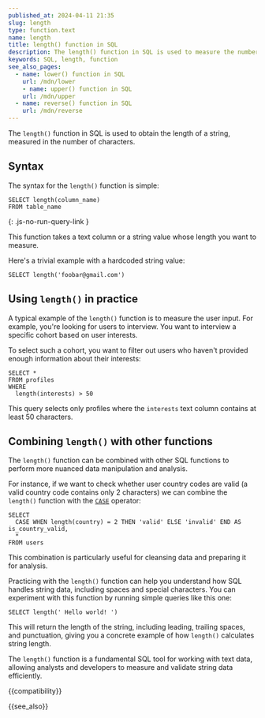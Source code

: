 ```yaml
---
published_at: 2024-04-11 21:35
slug: length
type: function.text
name: length
title: length() function in SQL
description: The length() function in SQL is used to measure the number of characters in a string.
keywords: SQL, length, function
see_also_pages:
  - name: lower() function in SQL
    url: /mdn/lower
    - name: upper() function in SQL
    url: /mdn/upper
  - name: reverse() function in SQL
    url: /mdn/reverse
---
```


The `length()` function in SQL is used to obtain the length of a string, measured in the number of characters.

## Syntax

The syntax for the `length()` function is simple:

~~~pgsql
SELECT length(column_name)
FROM table_name
~~~
{: .js-no-run-query-link }

This function takes a text column or a string value whose length you want to measure.

Here's a trivial example with a hardcoded string value:

~~~pgsql
SELECT length('foobar@gmail.com')
~~~

## Using `length()` in practice

A typical example of the `length()` function is to measure the user input. For example, you're looking for users to interview. You want to interview a specific cohort based on user interests.

To select such a cohort, you want to filter out users who haven't provided enough information about their interests:

~~~pgsql
SELECT *
FROM profiles
WHERE
  length(interests) > 50
~~~

This query selects only profiles where the `interests` text column contains at least 50 characters.

## Combining `length()` with other functions

The `length()` function can be combined with other SQL functions to perform more nuanced data manipulation and analysis.

For instance, if we want to check whether user country codes are valid (a valid country code contains only 2 characters) we can combine the `length()` function with the [`CASE`](/mdn/case) operator:

~~~pgsql
SELECT
  CASE WHEN length(country) = 2 THEN 'valid' ELSE 'invalid' END AS is_country_valid,
  *
FROM users
~~~

This combination is particularly useful for cleansing data and preparing it for analysis.

Practicing with the `length()` function can help you understand how SQL handles string data, including spaces and special characters. You can experiment with this function by running simple queries like this one:

~~~pgsql
SELECT length(' Hello world! ')
~~~

This will return the length of the string, including leading, trailing spaces, and punctuation, giving you a concrete example of how `length()` calculates string length.

The `length()` function is a fundamental SQL tool for working with text data, allowing analysts and developers to measure and validate string data efficiently.

{{compatibility}}

{{see_also}}

